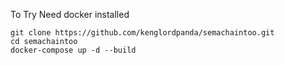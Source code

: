To Try
Need docker installed

`git clone https://github.com/kenglordpanda/semachaintoo.git`  
`cd semachaintoo`  
`docker-compose up -d --build`  
